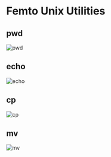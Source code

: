 # Femto Unix Utilities
## pwd
![pwd](https://user-images.githubusercontent.com/104469822/193589824-406b7362-14c8-4a63-816d-c2d3167ed528.PNG)

## echo
![echo](https://user-images.githubusercontent.com/104469822/193589923-a5102a11-5695-48c4-bf2d-fae584beb6b8.PNG)

## cp
![cp](https://user-images.githubusercontent.com/104469822/193589974-a8e9427c-5643-4d4f-936b-cc1697f34f5d.PNG)

## mv
![mv](https://user-images.githubusercontent.com/104469822/193590040-6bd7d20a-3844-45e1-9fc0-cbb58dc61d3b.PNG)


